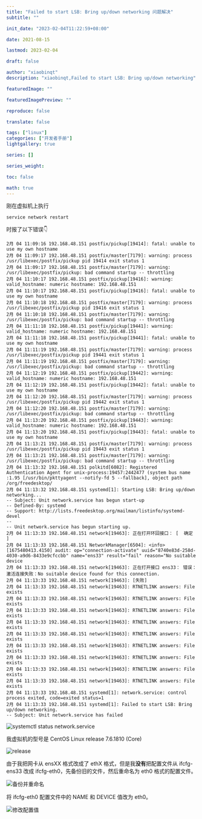 ```yaml
---
title: "Failed to start LSB: Bring up/down networking 问题解决"
subtitle: ""

init_date: "2023-02-04T11:22:59+08:00"

date: 2021-08-15

lastmod: 2023-02-04

draft: false

author: "xiaobinqt"
description: "xiaobinqt,Failed to start LSB: Bring up/down networking"

featuredImage: ""

featuredImagePreview: ""

reproduce: false

translate: false

tags: ["linux"]
categories: ["开发者手册"]
lightgallery: true

series: []

series_weight:

toc: false

math: true
---
```


<!-- author： xiaobinqt -->
<!-- email： xiaobinqt@163.com -->
<!-- https://xiaobinqt.github.io -->
<!-- https://www.xiaobinqt.cn -->

刚在虚拟机上执行

```shell
service network restart

```

时报了以下错误:point_down:

```
2月 04 11:09:16 192.168.48.151 postfix/pickup[19414]: fatal: unable to use my own hostname
2月 04 11:09:17 192.168.48.151 postfix/master[7179]: warning: process /usr/libexec/postfix/pickup pid 19414 exit status 1
2月 04 11:09:17 192.168.48.151 postfix/master[7179]: warning: /usr/libexec/postfix/pickup: bad command startup -- throttling
2月 04 11:10:17 192.168.48.151 postfix/pickup[19416]: warning: valid_hostname: numeric hostname: 192.168.48.151
2月 04 11:10:17 192.168.48.151 postfix/pickup[19416]: fatal: unable to use my own hostname
2月 04 11:10:18 192.168.48.151 postfix/master[7179]: warning: process /usr/libexec/postfix/pickup pid 19416 exit status 1
2月 04 11:10:18 192.168.48.151 postfix/master[7179]: warning: /usr/libexec/postfix/pickup: bad command startup -- throttling
2月 04 11:11:18 192.168.48.151 postfix/pickup[19441]: warning: valid_hostname: numeric hostname: 192.168.48.151
2月 04 11:11:18 192.168.48.151 postfix/pickup[19441]: fatal: unable to use my own hostname
2月 04 11:11:19 192.168.48.151 postfix/master[7179]: warning: process /usr/libexec/postfix/pickup pid 19441 exit status 1
2月 04 11:11:19 192.168.48.151 postfix/master[7179]: warning: /usr/libexec/postfix/pickup: bad command startup -- throttling
2月 04 11:12:19 192.168.48.151 postfix/pickup[19442]: warning: valid_hostname: numeric hostname: 192.168.48.151
2月 04 11:12:19 192.168.48.151 postfix/pickup[19442]: fatal: unable to use my own hostname
2月 04 11:12:20 192.168.48.151 postfix/master[7179]: warning: process /usr/libexec/postfix/pickup pid 19442 exit status 1
2月 04 11:12:20 192.168.48.151 postfix/master[7179]: warning: /usr/libexec/postfix/pickup: bad command startup -- throttling
2月 04 11:13:20 192.168.48.151 postfix/pickup[19443]: warning: valid_hostname: numeric hostname: 192.168.48.151
2月 04 11:13:20 192.168.48.151 postfix/pickup[19443]: fatal: unable to use my own hostname
2月 04 11:13:21 192.168.48.151 postfix/master[7179]: warning: process /usr/libexec/postfix/pickup pid 19443 exit status 1
2月 04 11:13:21 192.168.48.151 postfix/master[7179]: warning: /usr/libexec/postfix/pickup: bad command startup -- throttling
2月 04 11:13:32 192.168.48.151 polkitd[6082]: Registered Authentication Agent for unix-process:19457:2442477 (system bus name :1.95 [/usr/bin/pkttyagent --notify-fd 5 --fallback], object path /org/freedesktop/
2月 04 11:13:32 192.168.48.151 systemd[1]: Starting LSB: Bring up/down networking...
-- Subject: Unit network.service has begun start-up
-- Defined-By: systemd
-- Support: http://lists.freedesktop.org/mailman/listinfo/systemd-devel
--
-- Unit network.service has begun starting up.
2月 04 11:13:33 192.168.48.151 network[19463]: 正在打开环回接口： [  确定  ]
2月 04 11:13:33 192.168.48.151 NetworkManager[6504]: <info>  [1675480413.4150] audit: op="connection-activate" uuid="8740e83d-258d-4030-a9d6-8433e9cfccbb" name="ens33" result="fail" reason="No suitable device
2月 04 11:13:33 192.168.48.151 network[19463]: 正在打开接口 ens33： 错误：激活连接失败：No suitable device found for this connection.
2月 04 11:13:33 192.168.48.151 network[19463]: [失败]
2月 04 11:13:33 192.168.48.151 network[19463]: RTNETLINK answers: File exists
2月 04 11:13:33 192.168.48.151 network[19463]: RTNETLINK answers: File exists
2月 04 11:13:33 192.168.48.151 network[19463]: RTNETLINK answers: File exists
2月 04 11:13:33 192.168.48.151 network[19463]: RTNETLINK answers: File exists
2月 04 11:13:33 192.168.48.151 network[19463]: RTNETLINK answers: File exists
2月 04 11:13:33 192.168.48.151 network[19463]: RTNETLINK answers: File exists
2月 04 11:13:33 192.168.48.151 network[19463]: RTNETLINK answers: File exists
2月 04 11:13:33 192.168.48.151 network[19463]: RTNETLINK answers: File exists
2月 04 11:13:33 192.168.48.151 network[19463]: RTNETLINK answers: File exists
2月 04 11:13:33 192.168.48.151 systemd[1]: network.service: control process exited, code=exited status=1
2月 04 11:13:33 192.168.48.151 systemd[1]: Failed to start LSB: Bring up/down networking.
-- Subject: Unit network.service has failed
```

![systemctl status network.service](https://cdn.xiaobinqt.cn/xiaobinqt.io/20230204/6d13f35511864b5691d6e6eed02a0748.png?imageView2/0/q/75|watermark/2/text/eGlhb2JpbnF0/font/dmlqYXlh/fontsize/1000/fill/IzVDNUI1Qg==/dissolve/52/gravity/SouthEast/dx/15/dy/15 'systemctl status network.service')

我虚拟机的型号是 CentOS Linux release 7.6.1810 (Core)

![release](https://cdn.xiaobinqt.cn/xiaobinqt.io/20230204/cf61f62164b2461a9d2547006973faa7.png?imageView2/0/q/75|watermark/2/text/eGlhb2JpbnF0/font/dmlqYXlh/fontsize/1000/fill/IzVDNUI1Qg==/dissolve/52/gravity/SouthEast/dx/15/dy/15 'release')

由于我把网卡从 ensXX 格式改成了 ethX 格式，但是我**没有**把配置文件从 ifcfg-ens33 改成 ifcfg-eth0，先备份旧的文件，然后重命名为 eth0 格式的配置文件。

![备份并重命名](https://cdn.xiaobinqt.cn/xiaobinqt.io/20230204/7a09a119f02d4dafa76380e87516a70a.png?imageView2/0/q/75|watermark/2/text/eGlhb2JpbnF0/font/dmlqYXlh/fontsize/1000/fill/IzVDNUI1Qg==/dissolve/52/gravity/SouthEast/dx/15/dy/15 '备份并重命名')

将 ifcfg-eth0 配置文件中的 NAME 和 DEVICE 值改为 eth0。

![修改配置值](https://cdn.xiaobinqt.cn/xiaobinqt.io/20230204/a137db46bcdf4fcb94ae18cfc8bd233f.png '修改配置值')



